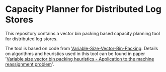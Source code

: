 Capacity Planner for Distributed Log Stores
===========================================

This repository contains a vector bin packing based capacity planning tool for distributed log stores.

The tool is based on code from [Variable-Size-Vector-Bin-Packing](https://github.com/mgabay/Variable-Size-Vector-Bin-Packing). Details on algorithms and heuristics used in this tool can be found in paper '[Variable size vector bin packing heuristics - Application to the machine reassignment problem](http://hal.archives-ouvertes.fr/hal-00868016)'.

